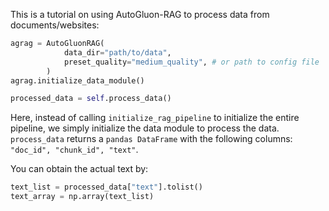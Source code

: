This is a tutorial on using AutoGluon-RAG to process data from documents/websites:

```python
agrag = AutoGluonRAG(
            data_dir="path/to/data", 
            preset_quality="medium_quality", # or path to config file
        ) 
agrag.initialize_data_module() 

processed_data = self.process_data()
```

Here, instead of calling `initialize_rag_pipeline` to initialize the entire pipeline, we simply initialize the data module to process the data.
`process_data` returns a `pandas DataFrame` with the following columns: `"doc_id", "chunk_id", "text"`.

You can obtain the actual text by:

```python
text_list = processed_data["text"].tolist()
text_array = np.array(text_list)
```